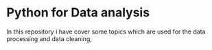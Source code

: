 # Python for Data analysis 
In this repository i have cover some topics which are used for the data processing and data cleaning,
